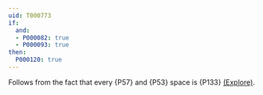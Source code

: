 ```yaml
---
uid: T000773
if:
  and:
  - P000082: true
  - P000093: true
then:
  P000120: true
---
```


Follows from the fact that every {P57} and {P53} space is {P133} [(Explore)](https://topology.pi-base.org/spaces?q=countable%2Bmetrizable%2B%7ELOTS).
